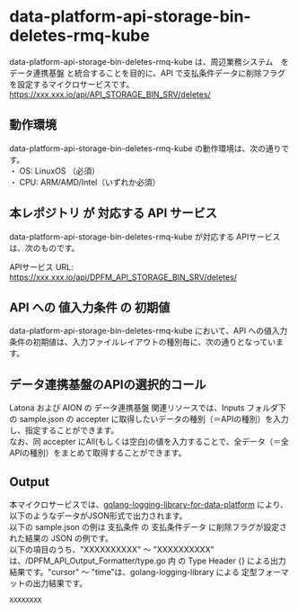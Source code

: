 # data-platform-api-storage-bin-deletes-rmq-kube

data-platform-api-storage-bin-deletes-rmq-kube は、周辺業務システム　を データ連携基盤 と統合することを目的に、API で支払条件データに削除フラグを設定するマイクロサービスです。  
https://xxx.xxx.io/api/API_STORAGE_BIN_SRV/deletes/

## 動作環境
data-platform-api-storage-bin-deletes-rmq-kube の動作環境は、次の通りです。  
・ OS: LinuxOS （必須）  
・ CPU: ARM/AMD/Intel（いずれか必須）  

## 本レポジトリ が 対応する API サービス
data-platform-api-storage-bin-deletes-rmq-kube が対応する APIサービス は、次のものです。

APIサービス URL: https://xxx.xxx.io/api/DPFM_API_STORAGE_BIN_SRV/deletes/

## API への 値入力条件 の 初期値
data-platform-api-storage-bin-deletes-rmq-kube において、API への値入力条件の初期値は、入力ファイルレイアウトの種別毎に、次の通りとなっています。  

## データ連携基盤のAPIの選択的コール

Latona および AION の データ連携基盤 関連リソースでは、Inputs フォルダ下の sample.json の accepter に取得したいデータの種別（＝APIの種別）を入力し、指定することができます。  
なお、同 accepter にAll(もしくは空白)の値を入力することで、全データ（＝全APIの種別）をまとめて取得することができます。  

## Output  
本マイクロサービスでは、[golang-logging-library-for-data-platform](https://github.com/latonaio/golang-logging-library-for-data-platform) により、以下のようなデータがJSON形式で出力されます。  
以下の sample.json の例は 支払条件 の 支払条件データ に削除フラグが設定された結果の JSON の例です。  
以下の項目のうち、"XXXXXXXXXX" ～ "XXXXXXXXXX" は、/DPFM_API_Output_Formatter/type.go 内 の Type Header {} による出力結果です。"cursor" ～ "time"は、golang-logging-library による 定型フォーマットの出力結果です。  

```
XXXXXXXX
```
